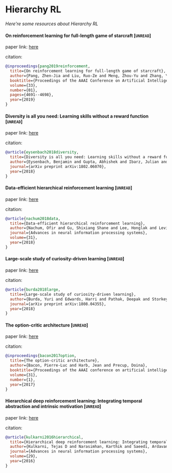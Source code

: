 # Hierarchy RL
*Here're some resources about Hierarchy RL*



#### On reinforcement learning for full-length game of starcraft [`UNREAD`]

paper link: [here](https://ojs.aaai.org/index.php/AAAI/article/download/4394/4272)

citation: 
```bibtex
@inproceedings{pang2019reinforcement,
  title={On reinforcement learning for full-length game of starcraft},
  author={Pang, Zhen-Jia and Liu, Ruo-Ze and Meng, Zhou-Yu and Zhang, Yi and Yu, Yang and Lu, Tong},
  booktitle={Proceedings of the AAAI Conference on Artificial Intelligence},
  volume={33},
  number={01},
  pages={4691--4698},
  year={2019}
}
```
    

#### Diversity is all you need: Learning skills without a reward function [`UNREAD`]

paper link: [here](https://arxiv.org/pdf/1802.06070)

citation: 
```bibtex
@article{eysenbach2018diversity,
  title={Diversity is all you need: Learning skills without a reward function},
  author={Eysenbach, Benjamin and Gupta, Abhishek and Ibarz, Julian and Levine, Sergey},
  journal={arXiv preprint arXiv:1802.06070},
  year={2018}
}
```
    

#### Data-efficient hierarchical reinforcement learning [`UNREAD`]

paper link: [here](https://proceedings.neurips.cc/paper/2018/file/e6384711491713d29bc63fc5eeb5ba4f-Paper.pdf)

citation: 
```bibtex
@article{nachum2018data,
  title={Data-efficient hierarchical reinforcement learning},
  author={Nachum, Ofir and Gu, Shixiang Shane and Lee, Honglak and Levine, Sergey},
  journal={Advances in neural information processing systems},
  volume={31},
  year={2018}
}
```

#### Large-scale study of curiosity-driven learning [`UNREAD`]

paper link: [here](https://arxiv.org/pdf/1808.04355)

citation: 
```bibtex
@article{burda2018large,
  title={Large-scale study of curiosity-driven learning},
  author={Burda, Yuri and Edwards, Harri and Pathak, Deepak and Storkey, Amos and Darrell, Trevor and Efros, Alexei A},
  journal={arXiv preprint arXiv:1808.04355},
  year={2018}
}
```


#### The option-critic architecture [`UNREAD`]

paper link: [here](https://ojs.aaai.org/index.php/AAAI/article/download/10916/10775)

citation: 
```bibtex
@inproceedings{bacon2017option,
  title={The option-critic architecture},
  author={Bacon, Pierre-Luc and Harb, Jean and Precup, Doina},
  booktitle={Proceedings of the AAAI conference on artificial intelligence},
  volume={31},
  number={1},
  year={2017}
}
```
    


#### Hierarchical deep reinforcement learning: Integrating temporal abstraction and intrinsic motivation [`UNREAD`]

paper link: [here](https://proceedings.neurips.cc/paper_files/paper/2016/file/f442d33fa06832082290ad8544a8da27-Paper.pdf)

citation: 
```bibtex
@article{kulkarni2016hierarchical,
  title={Hierarchical deep reinforcement learning: Integrating temporal abstraction and intrinsic motivation},
  author={Kulkarni, Tejas D and Narasimhan, Karthik and Saeedi, Ardavan and Tenenbaum, Josh},
  journal={Advances in neural information processing systems},
  volume={29},
  year={2016}
}
```
    
    